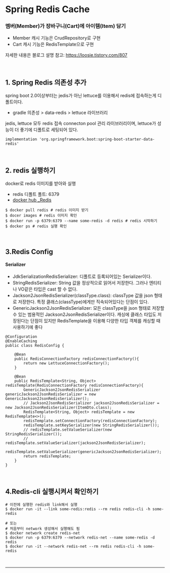 # Spring Redis Cache 
### 멤버(Member)가 장바구니(Cart)에 아이템(Item) 담기
- Member 캐시 기능은 CrudRepository로 구현
- Cart 캐시 기능은 RedisTemplate으로 구현 

자세한 내용은 블로그 설명 참고: https://loosie.tistory.com/807

<br> 

## 1. Spring Redis 의존성 추가
spring boot 2.0이상부터는 jedis가 아닌 lettuce를 이용해서 redis에 접속하는게 디폴트이다. 
- gradle 의존성 > data-redis > lettuce 라이브러리

jedis, lettuce 모두 redis 접속 connecton pool 관리 라이브러리이며, lettuce가 성능이 더 좋기에 디폴트로 세팅되어 있다.
~~~
implementation 'org.springframework.boot:spring-boot-starter-data-redis'
~~~

<br>

## 2. redis 실행하기
docker로 redis 이미지를 받아와 실행
- redis 디폴트 폴트: 6379
- [docker hub _Redis](https://hub.docker.com/_/redis)
~~~
$ docker pull redis # redis 이미지 받기
$ docer images # redis 이미지 확인
$ docker run -p 6379:6379 --name some-redis -d redis # redis 시작하기
$ docker ps # redis 실행 확인 
~~~

<br>

## 3.Redis Config
#### Serializer
- JdkSerializationRedisSerializer: 디폴트로 등록되어있는 Serializer이다.
- StringRedisSerializer: String 값을 정상적으로 읽어서 저장한다. 그러나 엔티티나 VO같은 타입은 cast 할 수 없다.
- Jackson2JsonRedisSerializer(classType.class): classType 값을 json 형태로 저장한다. 특정 클래스(classType)에게만 직속되어있다는 단점이 있다.
- GenericJackson2JsonRedisSerializer: 모든 classType을 json 형태로 저장할 수 있는 범용적인 Jackson2JsonRedisSerializer이다. 캐싱에 클래스 타입도 저장된다는 단점이 있지만 RedisTemplate을 이용해 다양한 타입 객체를 캐싱할 때 사용하기에 좋다

~~~
@Configuration
@EnableCaching
public class RedisConfig {

	@Bean
	public RedisConnectionFactory redisConnectionFactory(){
		return new LettuceConnectionFactory();
	}

	@Bean
	public RedisTemplate<String, Object> redisTemplate(RedisConnectionFactory redisConnectionFactory){
		GenericJackson2JsonRedisSerializer genericJackson2JsonRedisSerializer = new GenericJackson2JsonRedisSerializer();
		// Jackson2JsonRedisSerializer jackson2JsonRedisSerializer = new Jackson2JsonRedisSerializer(ItemDto.class);
		RedisTemplate<String, Object> redisTemplate = new RedisTemplate<>();
		redisTemplate.setConnectionFactory(redisConnectionFactory);
		redisTemplate.setKeySerializer(new StringRedisSerializer());
		// redisTemplate.setValueSerializer(new StringRedisSerializer());
		// redisTemplate.setValueSerializer(jackson2JsonRedisSerializer);
		redisTemplate.setValueSerializer(genericJackson2JsonRedisSerializer);
		return redisTemplate;
	}
}
~~~

<br>

## 4.Redis-cli 실행시켜서 확인하기
~~~
# 이전에 실행한 redis와 link해서 실행 
$ docker run -it --link some-redis:redis --rm redis redis-cli -h some-redis

# 또는
# 처음부터 network 생성해서 실행해도 됨 
$ docker network create redis-net
$ docker run -p 6379:6379 --network redis-net --name some-redis -d redis
$ docker run -it --network redis-net --rm redis redis-cli -h some-redis
~~~

<br>

---




